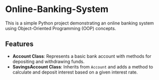 # Online-Banking-System
This is a simple Python project demonstrating an online banking system using Object-Oriented Programming (OOP) concepts.

## Features

- **Account Class**: Represents a basic bank account with methods for depositing and withdrawing funds.
- **SavingsAccount Class**: Inherits from `Account` and adds a method to calculate and deposit interest based on a given interest rate.

